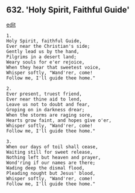 
## 632.  'Holy Spirit, Faithful Guide'
[edit](https://docs.google.com/document/d/11ssYDvLbkmogbsZ8H7Z8oay1Heas94Nw/edit?mode=html)



    1.
    Holy Spirit, faithful Guide,
    Ever near the Christian's side;
    Gently lead us by the hand,
    Pilgrims in a desert land;
    Weary souls for e'er rejoice,
    When they hear that sweetest voice,
    Whisper softly, "Wand'rer, come! 
    Follow me, I'll guide thee home."

    2.
    Ever present, truest friend,
    Ever near thine aid to lend,
    Leave us not to doubt and fear,
    Groping on in darkness drear;
    When the storms are raging sore,
    Hearts grow faint, and hopes give o'er,
    Whisper softly, "Wand'rer, come!
    Follow me, I'll guide thee home."

    3.
    When our days of toil shall cease,
    Waiting still for sweet release,
    Nothing left but heaven and prayer,
    Wond'ring if our names are there;
    Wading deep the dismal flood,
    Pleading nought but Jesus' blood,
    Whisper softly, "Wand'rer, come!
    Follow me, I'll guide thee home."
